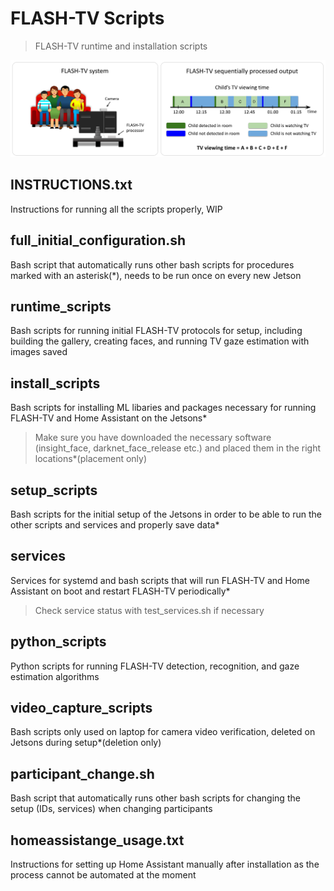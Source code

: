 # FLASH-TV Scripts

> FLASH-TV runtime and installation scripts

<img src="pngs/teaser_small.png"/>

## INSTRUCTIONS.txt
Instructions for running all the scripts properly, WIP

## full_initial_configuration.sh
Bash script that automatically runs other bash scripts for procedures marked with an asterisk(\*), needs to be run once on every new Jetson

## runtime_scripts
Bash scripts for running initial FLASH-TV protocols for setup, including building the gallery, creating faces, and running TV gaze estimation with images saved

## install_scripts
Bash scripts for installing ML libaries and packages necessary for running FLASH-TV and Home Assistant on the Jetsons\*

> Make sure you have downloaded the necessary software (insight_face, darknet_face_release etc.) and placed them in the right locations\*(placement only)

## setup_scripts
Bash scripts for the initial setup of the Jetsons in order to be able to run the other scripts and services and properly save data\*

## services
Services for systemd and bash scripts that will run FLASH-TV and Home Assistant on boot and restart FLASH-TV periodically\*

> Check service status with test_services.sh if necessary

## python_scripts
Python scripts for running FLASH-TV detection, recognition, and gaze estimation algorithms

## video_capture_scripts
Bash scripts only used on laptop for camera video verification, deleted on Jetsons during setup\*(deletion only)

## participant_change.sh 
Bash script that automatically runs other bash scripts for changing the setup (IDs, services) when changing participants

## homeassistange_usage.txt
Instructions for setting up Home Assistant manually after installation as the process cannot be automated at the moment

